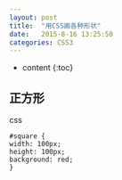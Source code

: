 ```yaml
---
layout: post
title:  "用CSS画各种形状"
date:   2015-8-16 13:25:50
categories: CSS3
---
```


* content
{:toc}

## 正方形

css 

    #square {
	width: 100px;
	height: 100px;
	background: red;
    }

<html>
<head>
<meta http-equiv="Content-Type" content="text/html; charset=UTF-8">
<style type="text/css">
#square{width: 100px;height: 100px;background: red;}
</style>
<script>
</head>
<body>
<div id="square"></div>
</body>
</html>


---



---

